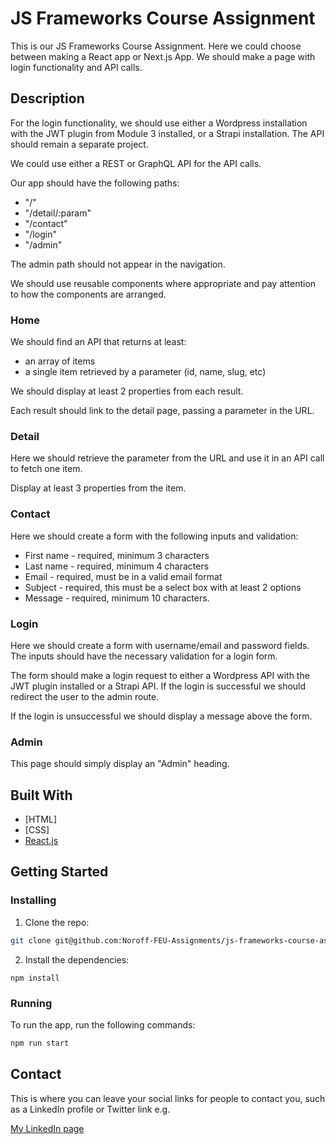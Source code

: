 # JS Frameworks Course Assignment

This is our JS Frameworks Course Assignment.
Here we could choose between making a React app or Next.js App.
We should make a page with login functionality and API calls.

## Description

For the login functionality, we should use either a Wordpress installation with the JWT plugin from Module 3 installed, or a Strapi installation. The API should remain a separate project.

We could use either a REST or GraphQL API for the API calls.

Our app should have the following paths:

-   "/"
-   "/detail/:param"
-   "/contact"
-   "/login"
-   "/admin"

The admin path should not appear in the navigation.

We should use reusable components where appropriate and pay attention to how the components are arranged.

### Home

We should find an API that returns at least:

-   an array of items
-   a single item retrieved by a parameter (id, name, slug, etc)

We should display at least 2 properties from each result.

Each result should link to the detail page, passing a parameter in the URL.

### Detail

Here we should retrieve the parameter from the URL and use it in an API call to fetch one item.

Display at least 3 properties from the item.

### Contact

Here we should create a form with the following inputs and validation:

-   First name - required, minimum 3 characters
-   Last name - required, minimum 4 characters
-   Email - required, must be in a valid email format
-   Subject - required, this must be a select box with at least 2 options
-   Message - required, minimum 10 characters.

### Login

Here we should create a form with username/email and password fields. The inputs should have the necessary validation for a login form.

The form should make a login request to either a Wordpress API with the JWT plugin installed or a Strapi API. If the login is successful we should redirect the user to the admin route.

If the login is unsuccessful we should display a message above the form.

### Admin

This page should simply display an "Admin" heading.


## Built With

- [HTML]
- [CSS]
- [React.js](https://reactjs.org/)

## Getting Started

### Installing

1. Clone the repo:

```bash
git clone git@github.com:Noroff-FEU-Assignments/js-frameworks-course-assignment-prebeneide.git
```

2. Install the dependencies:

```
npm install
```

### Running

To run the app, run the following commands:

```bash
npm run start
```

## Contact

This is where you can leave your social links for people to contact you, such as a LinkedIn profile or Twitter link e.g.

[My LinkedIn page](www.linkedin.com/in/prebeneide)
